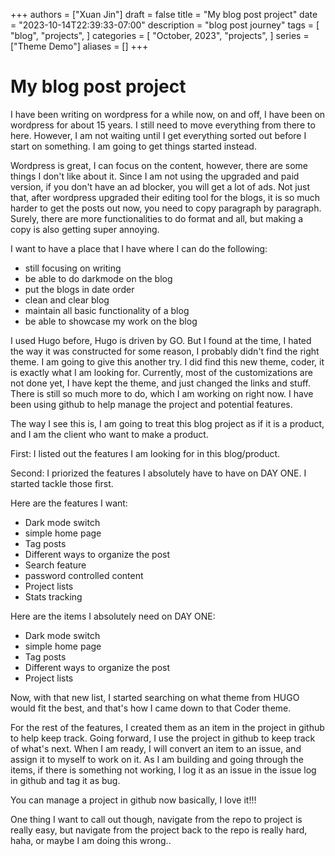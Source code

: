 +++
authors = ["Xuan Jin"]
draft = false
title = "My blog post project"
date = "2023-10-14T22:39:33-07:00"
description = "blog post journey"
tags = [
"blog",
"projects",
]
categories = [
"October, 2023",
"projects",
]
series = ["Theme Demo"]
aliases = []
+++

# My blog post project

I have been writing on wordpress for a while now, on and off, I have been on wordpress for about 15 years. I still need to move everything from there to here. However, I am not waiting until I get everything sorted out before I start on something. I am going to get things started instead.

Wordpress is great, I can focus on the content, however, there are some things I don't like about it. Since I am not using the upgraded and paid version, if you don't have an ad blocker, you will get a lot of ads. Not just that, after wordpress upgraded their editing tool for the blogs, it is so much harder to get the posts out now, you need to copy paragraph by paragraph. Surely, there are more functionalities to do format and all, but making a copy is also getting super annoying.

I want to have a place that I have where I can do the following:

-   still focusing on writing
-   be able to do darkmode on the blog
-   put the blogs in date order
-   clean and clear blog
-   maintain all basic functionality of a blog
-   be able to showcase my work on the blog

I used Hugo before, Hugo is driven by GO. But I found at the time, I hated the way it was constructed for some reason, I probably didn't find the right theme. I am going to give this another try. I did find this new theme, coder, it is exactly what I am looking for. Currently, most of the customizations are not done yet, I have kept the theme, and just changed the links and stuff. There is still so much more to do, which I am working on right now. I have been using github to help manage the project and potential features.

The way I see this is, I am going to treat this blog project as if it is a product, and I am the client who want to make a product.

First: I listed out the features I am looking for in this blog/product.

Second: I priorized the features I absolutely have to have on DAY ONE. I started tackle those first.

Here are the features I want:

-   Dark mode switch
-   simple home page
-   Tag posts
-   Different ways to organize the post
-   Search feature
-   password controlled content
-   Project lists
-   Stats tracking

Here are the items I absolutely need on DAY ONE:

-   Dark mode switch
-   simple home page
-   Tag posts
-   Different ways to organize the post
-   Project lists

Now, with that new list, I started searching on what theme from HUGO would fit the best, and that's how I came down to that Coder theme.

For the rest of the features, I created them as an item in the project in github to help keep track. Going forward, I use the project in github to keep track of what's next. When I am ready, I will convert an item to an issue, and assign it to myself to work on it. As I am building and going through the items, if there is something not working, I log it as an issue in the issue log in github and tag it as bug.

You can manage a project in github now basically, I love it!!!

One thing I want to call out though, navigate from the repo to project is really easy, but navigate from the project back to the repo is really hard, haha, or maybe I am doing this wrong..
